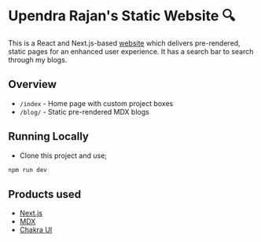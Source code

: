 # Upendra Rajan's Static Website 🔍

This is a React and Next.js-based [website](https://upenr.vercel.app) which delivers pre-rendered, static pages for an enhanced user experience. It has a search bar to search through my blogs.

## Overview

- `/index` - Home page with custom project boxes
- `/blog/` - Static pre-rendered MDX blogs

## Running Locally

- Clone this project and use;

```bash
npm run dev
```

## Products used

- [Next.js](https://nextjs.org/)
- [MDX](https://github.com/mdx-js/mdx)
- [Chakra UI](https://chakra-ui.com/)